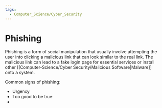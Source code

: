 ```yaml
---
tags:
  - Computer_Science/Cyber_Security
---
```

# Phishing

Phishing is a form of social manipulation that usually involve attempting the user into clicking a malicious link that can look similar to the real link. The malicious link can lead to a fake login page for essential services or install other [[Computer-Science/Cyber Security/Malicious Software|Malware]] onto a system.

Common signs of phishing:
- Urgency
- Too good to be true
-